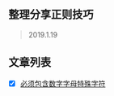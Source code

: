 ## 整理分享正则技巧
> 2019.1.19

## 文章列表
- [x] [必须包含数字字母特殊字符
](https://github.com/BiYuqi/regex-seed/issues/1)
